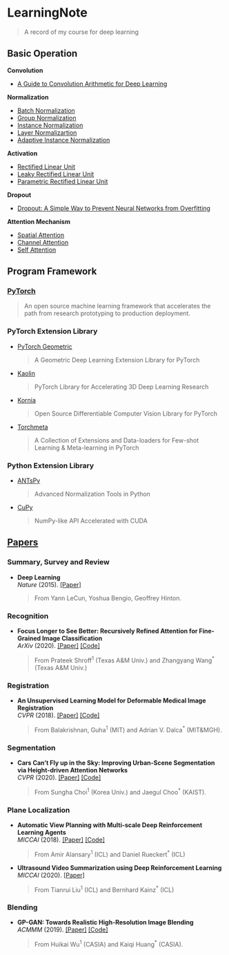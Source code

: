 # LearningNote
> A record of my course for deep learning

## Basic Operation
**Convolution**
- [A Guide to Convolution Arithmetic for Deep Learning](https://arxiv.org/abs/1603.07285)  

**Normalization**
- [Batch Normalization](https://arxiv.org/abs/1502.03167)
- [Group Normalization](https://arxiv.org/abs/1803.08494)
- [Instance Normalization](https://arxiv.org/abs/1607.08022)
- [Layer Normalizartion](https://arxiv.org/pdf/1607.06450.pdf)
- [Adaptive Instance Normalization](https://arxiv.org/pdf/1703.06868.pdf)

**Activation**  
- [Rectified Linear Unit](http://proceedings.mlr.press/v15/glorot11a.html)
- [Leaky Rectified Linear Unit](https://ai.stanford.edu/~amaas/papers/relu_hybrid_icml2013_final.pdf)
- [Parametric Rectified Linear Unit](https://arxiv.org/abs/1502.01852)  

**Dropout**
- [Dropout: A Simple Way to Prevent Neural Networks from Overfitting](https://pdfs.semanticscholar.org/6c8b/30f63f265c32e26d999aa1fef5286b8308ad.pdf?_ga=2.6613809.2000749700.1589247527-1305559627.1585206618)

**Attention Mechanism**
- [Spatial Attention](https://arxiv.org/pdf/1502.03044.pdf)
- [Channel Attention](http://openaccess.thecvf.com/content_cvpr_2018/CameraReady/1287.pdf)
- [Self Attention](https://arxiv.org/pdf/1805.08318.pdf)

## Program Framework
### [PyTorch](https://pytorch.org/)  
> An open source machine learning framework that accelerates the path from research prototyping to production deployment.

### PyTorch Extension Library
- [PyTorch Geometric](https://github.com/rusty1s/pytorch_geometric)
  > A Geometric Deep Learning Extension Library for PyTorch
- [Kaolin](https://github.com/NVIDIAGameWorks/kaolin)
  > PyTorch Library for Accelerating 3D Deep Learning Research
- [Kornia](https://github.com/kornia/kornia)
  > Open Source Differentiable Computer Vision Library for PyTorch
- [Torchmeta](https://github.com/tristandeleu/pytorch-meta)
  > A Collection of Extensions and Data-loaders for Few-shot Learning & Meta-learning in PyTorch
  
### Python Extension Library
- [ANTsPy](https://github.com/ANTsX/ANTsPy)
  > Advanced Normalization Tools in Python
- [CuPy](https://github.com/cupy/cupy)
  > NumPy-like API Accelerated with CUDA

## [Papers](Papers/Paper_summary.md)
### Summary, Survey and Review
- **Deep Learning**   
  *Nature* (2015). [[Paper]](https://www.nature.com/articles/nature14539)
  > From Yann LeCun, Yoshua Bengio, Geoffrey Hinton.

### Recognition
- **Focus Longer to See Better: Recursively Refined Attention for Fine-Grained Image Classification**  
  *ArXiv* (2020). [[Paper]](https://arxiv.org/pdf/2005.10979.pdf) [[Code]](https://github.com/TAMU-VITA/Focus-Longer-to-See-Better)
  > From Prateek Shroff<sup>1</sup> (Texas A&M Univ.) and Zhangyang Wang<sup>*</sup> (Texas A&M Univ.)

### Registration
- **An Unsupervised Learning Model for Deformable Medical Image Registration**  
  *CVPR* (2018). [[Paper]](https://arxiv.org/abs/1802.02604) [[Code]](https://github.com/voxelmorph/voxelmorph)
  > From Balakrishnan, Guha<sup>1</sup> (MIT) and Adrian V. Dalca<sup>*</sup> (MIT&MGH).
  
### Segmentation
- **Cars Can’t Fly up in the Sky: Improving Urban-Scene Segmentation via Height-driven Attention Networks**  
  *CVPR* (2020). [[Paper]](https://arxiv.org/pdf/2003.05128.pdf) [[Code]](https://github.com/shachoi/HANet)
  > From Sungha Choi<sup>1</sup> (Korea Univ.) and Jaegul Choo<sup>*</sup> (KAIST).

### Plane Localization
- **Automatic View Planning with Multi-scale Deep Reinforcement Learning Agents**   
  *MICCAI* (2018). [[Paper]](https://arxiv.org/pdf/1806.03228.pdf) [[Code]](https://git.io/vhuMZ)  
  > From Amir Alansary<sup>1</sup> (ICL) and Daniel Rueckert<sup>*</sup> (ICL)  
- **Ultrasound Video Summarization using Deep Reinforcement Learning**  
  *MICCAI* (2020). [[Paper]](https://arxiv.org/pdf/2005.09531.pdf)
  > From Tianrui Liu<sup>1</sup> (ICL) and Bernhard Kainz<sup>*</sup> (ICL)

### Blending
- **GP-GAN: Towards Realistic High-Resolution Image Blending**  
  *ACMMM* (2019). [[Paper]](https://arxiv.org/pdf/1703.07195.pdf) [[Code]](https://github.com/wuhuikai/GP-GAN)  
  > From Huikai Wu<sup>1</sup> (CASIA) and Kaiqi Huang<sup>*</sup> (CASIA).
